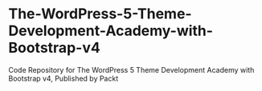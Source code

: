 # The-WordPress-5-Theme-Development-Academy-with-Bootstrap-v4
Code Repository for The WordPress 5 Theme Development Academy with Bootstrap v4, Published by Packt
